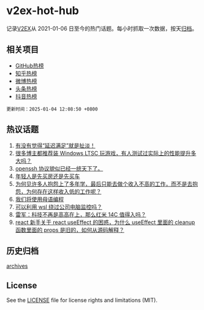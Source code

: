 # v2ex-hot-hub

 记录[V2EX](https://www.v2ex.com/)从 2021-01-06 日至今的热门话题。每小时抓取一次数据，按天[归档](archives)。
 
 ## 相关项目

- [GitHub热榜](https://github.com/it985/github-hot-hub)
- [知乎热榜](https://github.com/it985/zhihu-hot-hub)
- [微博热榜](https://github.com/it985/weibo-hot-hub)
- [头条热榜](https://github.com/it985/toutiao-hot-hub)
- [抖音热榜](https://github.com/it985/douyin-hot-hub)


 `更新时间：2025-01-04 12:08:50 +0800`

## 热议话题

1. [有没有觉得“延迟满足”就是扯淡！](https://www.v2ex.com/t/1102278)
1. [很多博主都推荐装 Windows LTSC 玩游戏，有人测试过实际上的性能提升多大吗？](https://www.v2ex.com/t/1102264)
1. [openssh 协议貌似已经一统天下了。](https://www.v2ex.com/t/1102348)
1. [年轻人是先买房还是先买车](https://www.v2ex.com/t/1102343)
1. [为何见许多人抱怨上了多年学，最后只能去做个收入不高的工作，而不是去抱怨，为何存在这样收入低的工作呢？](https://www.v2ex.com/t/1102393)
1. [我们将使用母语编程](https://www.v2ex.com/t/1102281)
1. [可以利用 wsl 绕过公司电脑监控吗？](https://www.v2ex.com/t/1102438)
1. [雷军：科技不再是高高在上，那么红米 14C 值得入吗？](https://www.v2ex.com/t/1102309)
1. [react 新手关于 react useEffect 的困惑，为什么 useEffect 里面的 cleanup 函数里面的 props 是旧的，如何从源码解释？](https://www.v2ex.com/t/1102355)

## 历史归档

[archives](archives)

## License

See the [LICENSE](LICENSE) file for license rights and limitations (MIT).
